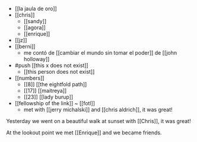 - [[la jaula de oro]]
- [[chris]]
  - [[sandy]]
  - [[agora]]
  - [[enrique]]
- [[jz]]
- [[berni]]
  - me contó de [[cambiar el mundo sin tomar el poder]] de [[john holloway]]
- #push [[this x does not exist]]
  - [[this person does not exist]]
- [[numbers]]
  - [[8]] [[the eightfold path]]
  - [[17]] [[maitreya]]
  - [[23]] [[lady burup]]
- [[fellowship of the link]] ~ [[fotl]]
  - met with [[jerry michalski]] and [[chris aldrich]], it was great!

Yesterday we went on a beautiful walk at sunset with [[Chris]], it was great!

At the lookout point we met [[Enrique]] and we became friends.
